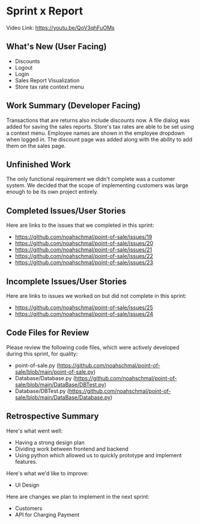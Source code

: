 # Sprint x Report 
Video Link: https://youtu.be/QoV3qhFuOMs
## What's New (User Facing)
 * Discounts
 * Logout
 * Login
 * Sales Report Visualization
 * Store tax rate context menu

## Work Summary (Developer Facing)
Transactions that are returns also include discounts now. A file dialog was added for saving the sales reports. Store's tax rates are able to be set using a context menu. Employee names are shown in the employee dropdown when logged in. The discount page was added along with the ability to add them on the sales page.

## Unfinished Work
The only functional requirement we didn't complete was a customer system. We decided that the scope of implementing customers was large enough to be its own project entirely.

## Completed Issues/User Stories
Here are links to the issues that we completed in this sprint:
 * https://github.com/noahschmal/point-of-sale/issues/19
 * https://github.com/noahschmal/point-of-sale/issues/20
 * https://github.com/noahschmal/point-of-sale/issues/21
 * https://github.com/noahschmal/point-of-sale/issues/22
 * https://github.com/noahschmal/point-of-sale/issues/23

 ## Incomplete Issues/User Stories
 Here are links to issues we worked on but did not complete in this sprint:
 * https://github.com/noahschmal/point-of-sale/issues/25
 * https://github.com/noahschmal/point-of-sale/issues/24

## Code Files for Review
Please review the following code files, which were actively developed during this sprint, for quality:
 * point-of-sale.py (https://github.com/noahschmal/point-of-sale/blob/main/point-of-sale.py)
 * Database/Database.py (https://github.com/noahschmal/point-of-sale/blob/main/DataBase/DBTest.py)
 * Database/DBTest.py (https://github.com/noahschmal/point-of-sale/blob/main/DataBase/Database.py)
 
## Retrospective Summary
Here's what went well:
  * Having a strong design plan
  * Dividing work between frontend and backend
  * Using python which allowed us to quickly prototype and implement features.
 
Here's what we'd like to improve:
   * UI Design
  
Here are changes we plan to implement in the next sprint:
   * Customers
   * API for Charging Payment
